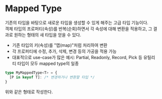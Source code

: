 # Mapped Type

기존의 타입을 바탕으로 새로운 타입을 생성할 수 있게 해주는 고급 타입 기능이다.<br>
객체 타입의 프로퍼티(속성)를 반복(순회)하면서 각 속성에 대해 변환을 적용하고, 그 결과로 원하는 형태의 새 타입을 얻을 수 있다.

- 기존 타입의 키(속성)를 "맵(map)"처럼 처리하여 변환
- 각 프로퍼티에 수정, 추가, 삭제, 변경 등의 가공을 적용 가능
- 대표적으로 use-case가 많은 예시: Partial, Readonly, Record, Pick 등 유틸리티 타입이 모두 mapped type의 일종

```typescript
type MyMappedType<T> = {
  [P in keyof T]: /* 변경하거나 변환할 타입 */
}
```

위와 같은 형태로 작성한다.
